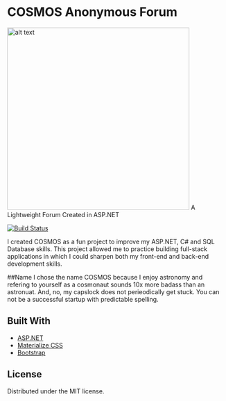 # COSMOS Anonymous Forum
<img src="https://raw.githubusercontent.com/AdamCollins/CosmosForum/master/logo.PNG" alt="alt text" width="420px">
A Lightweight Forum Created in ASP.NET

[![Build Status][travis-image]][travis-url]

I created COSMOS as a fun project to improve my ASP.NET, C# and SQL Database skills.
This project allowed me to practice building full-stack applications in which I could sharpen both my front-end and back-end development skills.

##Name
I chose the name COSMOS because I enjoy astronomy and refering to yourself as a cosmonaut sounds 10x more badass than an astronuat. And, no, my capslock does not perieodically get stuck. You can not be a successful startup with predictable spelling.

## Built With
* [ASP.NET](https://www.asp.net)
* [Materialize CSS](http://materializecss.com)
* [Bootstrap](http://getbootstrap.com)

## License
Distributed under the MIT license.

[travis-image]: https://img.shields.io/travis/dbader/node-datadog-metrics/master.svg?style=flat-square
[travis-url]: https://travis-ci.org/dbader/node-datadog-metrics

